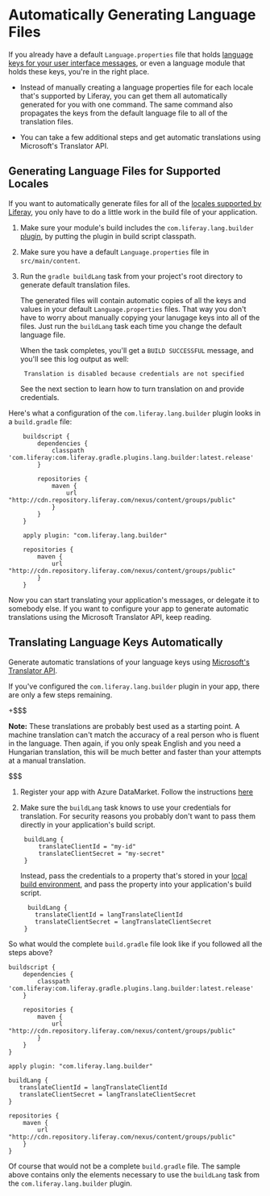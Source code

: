 # Automatically Generating Language Files [](id=automatically-generating-language-files)

If you already have a default `Language.properties` file that holds
[language keys for your user interface messages](/develop/tutorials/-/knowledge_base/7-0/localizing-your-application),
or even a language module that holds these keys, you're in the right place.

-  Instead of manually creating a language properties file for each locale
   that's supported by Liferay, you can get them all automatically generated for
you with one command. The same command also propagates the keys from the default
language file to all of the translation files.

-  You can take a few additional steps and get automatic translations using
   Microsoft's Translator API.

## Generating Language Files for Supported Locales [](id=generating-language-files-for-supported-locales)

If you want to automatically generate files for all of the [locales supported by Liferay](@platform-ref@/7.0-latest/propertiesdoc/portal.properties.html#Languages%20and%20Time%20Zones),
you only have to do a little work in the build file of your application.

1. Make sure your module's build includes the `com.liferay.lang.builder`
[plugin](https://github.com/liferay/liferay-portal/tree/master/modules/sdk/gradle-plugins-lang-builder),
by putting the plugin in build script classpath.

2. Make sure you have a default `Language.properties` file in
   `src/main/content`. 

3. Run the `gradle buildLang` task from your project's root directory to generate
   default translation files.

    The generated files will contain automatic copies of all the keys and values
    in your default `Language.properties` files. That way you don't have to worry
    about manually copying your lanugage keys into all of the files. Just run the
    `buildLang` task each time you change the default language file.

    When the task completes, you'll get a `BUILD SUCCESSFUL` message, and you'll
see this log output as well:

        Translation is disabled because credentials are not specified

    See the next section to learn how to turn translation on and provide
    credentials.

Here's what a configuration of the `com.liferay.lang.builder` plugin looks in a
`build.gradle` file: 

        buildscript {
            dependencies {
                classpath 'com.liferay:com.liferay.gradle.plugins.lang.builder:latest.release'
            }

            repositories {
                maven {
                    url "http://cdn.repository.liferay.com/nexus/content/groups/public"
                }
            }
        }

        apply plugin: "com.liferay.lang.builder"

        repositories {
            maven {
                url "http://cdn.repository.liferay.com/nexus/content/groups/public"
            }
        }
Now you can start translating your application's messages, or delegate it to
somebody else. If you want to configure your app to generate automatic
translations using the Microsoft Translator API, keep reading.

## Translating Language Keys Automatically [](id=translating-language-keys-automatically)

Generate automatic translations of your language keys using [Microsoft's
Translator API](https://msdn.microsoft.com/en-us/library/hh454950).

If you've configured the `com.liferay.lang.builder` plugin in your app, there
are only a few steps remaining.

+$$$

**Note:** These translations are probably best used as a starting point. A
machine translation can't match the accuracy of a real person who is fluent in
the language. Then again, if you only speak English and you need a Hungarian
translation, this will be much better and faster than your attempts at a
manual translation.

$$$

1. Register your app with Azure DataMarket. Follow the instructions [here](https://msdn.microsoft.com/en-us/library/hh454950)

2. Make sure the `buildLang` task knows to use your credentials for translation.
For security reasons you probably don't want to pass them directly in your
application's build script.

        buildLang {
            translateClientId = "my-id"
            translateClientSecret = "my-secret"
        } 

    Instead, pass the credentials to a property that's stored in your [local build environment](https://docs.gradle.org/current/userguide/build_environment.html),
and pass the property into your application's build script.

         buildLang {
           translateClientId = langTranslateClientId
           translateClientSecret = langTranslateClientSecret
        }

So what would the complete `build.gradle` file look like if you followed all the
steps above? 

    buildscript {
        dependencies {
            classpath 'com.liferay:com.liferay.gradle.plugins.lang.builder:latest.release'
        }

        repositories {
            maven {
                url "http://cdn.repository.liferay.com/nexus/content/groups/public"
            }
        }
    }

    apply plugin: "com.liferay.lang.builder"

    buildLang {
       translateClientId = langTranslateClientId
       translateClientSecret = langTranslateClientSecret
    }

    repositories {
        maven {
            url "http://cdn.repository.liferay.com/nexus/content/groups/public"
        }
    }

Of course that would not be a complete `build.gradle` file. The sample above
contains only the elements necessary to use the `buildLang` task from the
`com.liferay.lang.builder` plugin.
